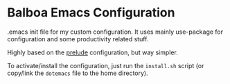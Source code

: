 # Balboa Emacs Configuration

.emacs init file for my custom configuration. It uses mainly use-package for configuration and some productivity related stuff.

Highly based on the [prelude](https://github.com/fakegermano/prelude) configuration, but way simpler.

To activate/install the configuration, just run the `install.sh` script (or copy/link the `dotemacs` file to the home directory).

